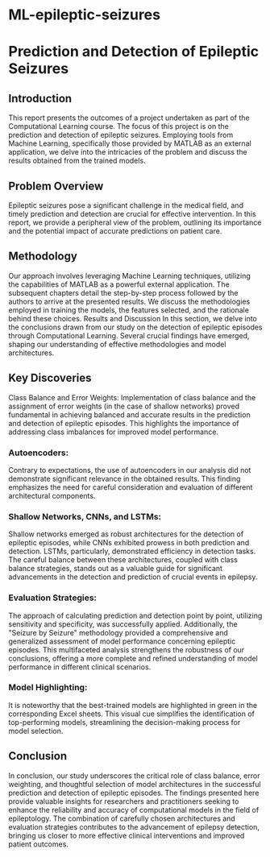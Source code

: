 # ML-epileptic-seizures
 
# Prediction and Detection of Epileptic Seizures 

## Introduction 
This report presents the outcomes of a project undertaken as part of the Computational Learning course. The focus of this project is on the prediction and detection of epileptic seizures. Employing tools from Machine Learning, specifically those provided by MATLAB as an external application, we delve into the intricacies of the problem and discuss the results obtained from the trained models.

## Problem Overview 
Epileptic seizures pose a significant challenge in the medical field, and timely prediction and detection are crucial for effective intervention. In this report, we provide a peripheral view of the problem, outlining its importance and the potential impact of accurate predictions on patient care.

## Methodology 
Our approach involves leveraging Machine Learning techniques, utilizing the capabilities of MATLAB as a powerful external application. The subsequent chapters detail the step-by-step process followed by the authors to arrive at the presented results. We discuss the methodologies employed in training the models, the features selected, and the rationale behind these choices. Results and Discussion In this section, we delve into the conclusions drawn from our study on the detection of epileptic episodes through Computational Learning. Several crucial findings have emerged, shaping our understanding of effective methodologies and model architectures.

## Key Discoveries 
Class Balance and Error Weights: Implementation of class balance and the assignment of error weights (in the case of shallow networks) proved fundamental in achieving balanced and accurate results in the prediction and detection of epileptic episodes. This highlights the importance of addressing class imbalances for improved model performance.

### Autoencoders: 
Contrary to expectations, the use of autoencoders in our analysis did not demonstrate significant relevance in the obtained results. This finding emphasizes the need for careful consideration and evaluation of different architectural components.

### Shallow Networks, CNNs, and LSTMs: 
Shallow networks emerged as robust architectures for the detection of epileptic episodes, while CNNs exhibited prowess in both prediction and detection. LSTMs, particularly, demonstrated efficiency in detection tasks. The careful balance between these architectures, coupled with class balance strategies, stands out as a valuable guide for significant advancements in the detection and prediction of crucial events in epilepsy.

### Evaluation Strategies: 
The approach of calculating prediction and detection point by point, utilizing sensitivity and specificity, was successfully applied. Additionally, the "Seizure by Seizure" methodology provided a comprehensive and generalized assessment of model performance concerning epileptic episodes. This multifaceted analysis strengthens the robustness of our conclusions, offering a more complete and refined understanding of model performance in different clinical scenarios.

### Model Highlighting: 
It is noteworthy that the best-trained models are highlighted in green in the corresponding Excel sheets. This visual cue simplifies the identification of top-performing models, streamlining the decision-making process for model selection.

## Conclusion 
In conclusion, our study underscores the critical role of class balance, error weighting, and thoughtful selection of model architectures in the successful prediction and detection of epileptic episodes. The findings presented here provide valuable insights for researchers and practitioners seeking to enhance the reliability and accuracy of computational models in the field of epileptology. The combination of carefully chosen architectures and evaluation strategies contributes to the advancement of epilepsy detection, bringing us closer to more effective clinical interventions and improved patient outcomes.
